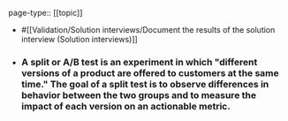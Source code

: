 page-type:: [[topic]]

- #[[Validation/Solution interviews/Document the results of the solution interview (Solution interviews)]]

- ### A split or A/B test is an experiment in which "different versions of a product are offered to customers at the same time." The goal of a split test is to observe differences in behavior between the two groups and to measure the impact of each version on an actionable metric.



